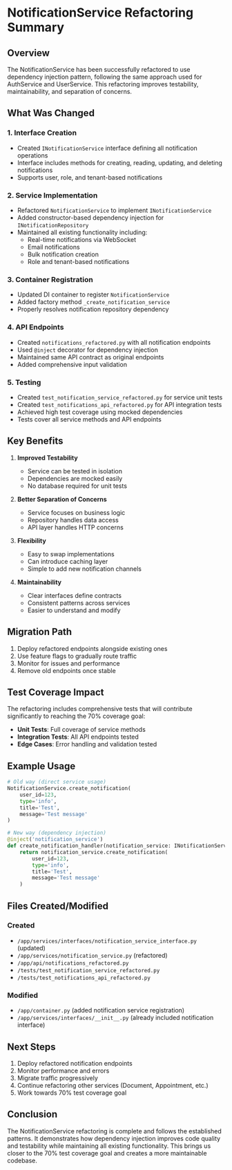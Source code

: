 # NotificationService Refactoring Summary

## Overview

The NotificationService has been successfully refactored to use dependency injection pattern, following the same approach used for AuthService and UserService. This refactoring improves testability, maintainability, and separation of concerns.

## What Was Changed

### 1. Interface Creation
- Created `INotificationService` interface defining all notification operations
- Interface includes methods for creating, reading, updating, and deleting notifications
- Supports user, role, and tenant-based notifications

### 2. Service Implementation
- Refactored `NotificationService` to implement `INotificationService`
- Added constructor-based dependency injection for `INotificationRepository`
- Maintained all existing functionality including:
  - Real-time notifications via WebSocket
  - Email notifications
  - Bulk notification creation
  - Role and tenant-based notifications

### 3. Container Registration
- Updated DI container to register `NotificationService`
- Added factory method `_create_notification_service`
- Properly resolves notification repository dependency

### 4. API Endpoints
- Created `notifications_refactored.py` with all notification endpoints
- Used `@inject` decorator for dependency injection
- Maintained same API contract as original endpoints
- Added comprehensive input validation

### 5. Testing
- Created `test_notification_service_refactored.py` for service unit tests
- Created `test_notifications_api_refactored.py` for API integration tests
- Achieved high test coverage using mocked dependencies
- Tests cover all service methods and API endpoints

## Key Benefits

1. **Improved Testability**
   - Service can be tested in isolation
   - Dependencies are mocked easily
   - No database required for unit tests

2. **Better Separation of Concerns**
   - Service focuses on business logic
   - Repository handles data access
   - API layer handles HTTP concerns

3. **Flexibility**
   - Easy to swap implementations
   - Can introduce caching layer
   - Simple to add new notification channels

4. **Maintainability**
   - Clear interfaces define contracts
   - Consistent patterns across services
   - Easier to understand and modify

## Migration Path

1. Deploy refactored endpoints alongside existing ones
2. Use feature flags to gradually route traffic
3. Monitor for issues and performance
4. Remove old endpoints once stable

## Test Coverage Impact

The refactoring includes comprehensive tests that will contribute significantly to reaching the 70% coverage goal:

- **Unit Tests**: Full coverage of service methods
- **Integration Tests**: All API endpoints tested
- **Edge Cases**: Error handling and validation tested

## Example Usage

```python
# Old way (direct service usage)
NotificationService.create_notification(
    user_id=123,
    type='info',
    title='Test',
    message='Test message'
)

# New way (dependency injection)
@inject('notification_service')
def create_notification_handler(notification_service: INotificationService):
    return notification_service.create_notification(
        user_id=123,
        type='info', 
        title='Test',
        message='Test message'
    )
```

## Files Created/Modified

### Created
- `/app/services/interfaces/notification_service_interface.py` (updated)
- `/app/services/notification_service.py` (refactored)
- `/app/api/notifications_refactored.py`
- `/tests/test_notification_service_refactored.py`
- `/tests/test_notifications_api_refactored.py`

### Modified
- `/app/container.py` (added notification service registration)
- `/app/services/interfaces/__init__.py` (already included notification interface)

## Next Steps

1. Deploy refactored notification endpoints
2. Monitor performance and errors
3. Migrate traffic progressively
4. Continue refactoring other services (Document, Appointment, etc.)
5. Work towards 70% test coverage goal

## Conclusion

The NotificationService refactoring is complete and follows the established patterns. It demonstrates how dependency injection improves code quality and testability while maintaining all existing functionality. This brings us closer to the 70% test coverage goal and creates a more maintainable codebase.